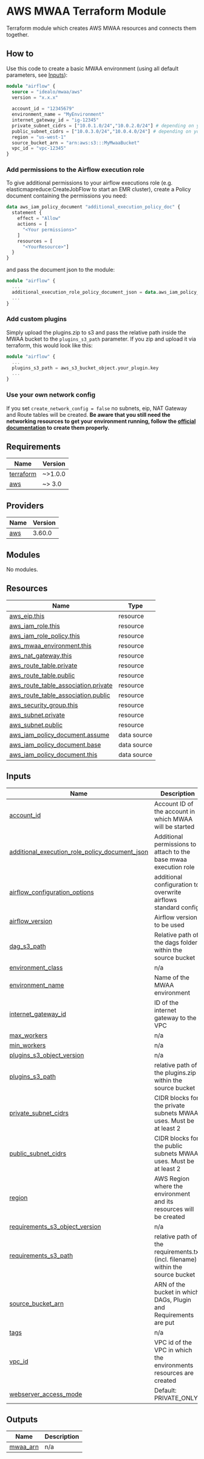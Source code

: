 # AWS MWAA Terraform Module

Terraform module which creates AWS MWAA resources and connects them together. 

## How to

Use this code to create a basic MWAA environment (using all default parameters, see [Inputs](#inputs)):
```terraform
module "airflow" {
  source = "idealo/mwaa/aws"
  version = "x.x.x"
  
  account_id = "12345679"
  environment_name = "MyEnvironment"
  internet_gateway_id = "ig-12345"
  private_subnet_cidrs = ["10.0.1.0/24","10.0.2.0/24"] # depending on your vpc ip range
  public_subnet_cidrs = ["10.0.3.0/24","10.0.4.0/24"] # depending on your vpc ip range
  region = "us-west-1"
  source_bucket_arn = "arn:aws:s3:::MyMwaaBucket"
  vpc_id = "vpc-12345"
}
```

### Add permissions to the Airflow execution role

To give additional permissions to your airflow executions role (e.g. elasticmapreduce:CreateJobFlow to start an EMR cluster), create a Policy document containing the permissions you need:

```terraform
data aws_iam_policy_document "additional_execution_policy_doc" {
  statement {
    effect = "Allow"
    actions = [
      "<Your permissions>"
    ]
    resources = [
      "<YourResource>"]
  }
}
```

and pass the document json to the module:
```terraform
module "airflow" {
  ...
  additional_execution_role_policy_document_json = data.aws_iam_policy_document.additional_execution_policy_doc.json
  ...
}
```

### Add custom plugins

Simply upload the plugins.zip to s3 and pass the relative path inside the MWAA bucket to the `plugins_s3_path` parameter.
If you zip and upload it via terraform, this would look like this:

```terraform
module "airflow" {
  ...
  plugins_s3_path = aws_s3_bucket_object.your_plugin.key
  ...
}
```

### Use your own network config
If you set ``create_network_config = false`` no subnets, eip, NAT Gateway and Route tables will be created.
**Be aware that you still need the networking resources to get your environment running, follow the [official documentation](https://docs.aws.amazon.com/mwaa/latest/userguide/vpc-create.html) to create them properly.**


<!--- BEGIN_TF_DOCS --->
## Requirements

| Name | Version |
|------|---------|
| <a name="requirement_terraform"></a> [terraform](#requirement\_terraform) | ~>1.0.0 |
| <a name="requirement_aws"></a> [aws](#requirement\_aws) | ~> 3.0 |

## Providers

| Name | Version |
|------|---------|
| <a name="provider_aws"></a> [aws](#provider\_aws) | 3.60.0 |

## Modules

No modules.

## Resources

| Name | Type |
|------|------|
| [aws_eip.this](https://registry.terraform.io/providers/hashicorp/aws/latest/docs/resources/eip) | resource |
| [aws_iam_role.this](https://registry.terraform.io/providers/hashicorp/aws/latest/docs/resources/iam_role) | resource |
| [aws_iam_role_policy.this](https://registry.terraform.io/providers/hashicorp/aws/latest/docs/resources/iam_role_policy) | resource |
| [aws_mwaa_environment.this](https://registry.terraform.io/providers/hashicorp/aws/latest/docs/resources/mwaa_environment) | resource |
| [aws_nat_gateway.this](https://registry.terraform.io/providers/hashicorp/aws/latest/docs/resources/nat_gateway) | resource |
| [aws_route_table.private](https://registry.terraform.io/providers/hashicorp/aws/latest/docs/resources/route_table) | resource |
| [aws_route_table.public](https://registry.terraform.io/providers/hashicorp/aws/latest/docs/resources/route_table) | resource |
| [aws_route_table_association.private](https://registry.terraform.io/providers/hashicorp/aws/latest/docs/resources/route_table_association) | resource |
| [aws_route_table_association.public](https://registry.terraform.io/providers/hashicorp/aws/latest/docs/resources/route_table_association) | resource |
| [aws_security_group.this](https://registry.terraform.io/providers/hashicorp/aws/latest/docs/resources/security_group) | resource |
| [aws_subnet.private](https://registry.terraform.io/providers/hashicorp/aws/latest/docs/resources/subnet) | resource |
| [aws_subnet.public](https://registry.terraform.io/providers/hashicorp/aws/latest/docs/resources/subnet) | resource |
| [aws_iam_policy_document.assume](https://registry.terraform.io/providers/hashicorp/aws/latest/docs/data-sources/iam_policy_document) | data source |
| [aws_iam_policy_document.base](https://registry.terraform.io/providers/hashicorp/aws/latest/docs/data-sources/iam_policy_document) | data source |
| [aws_iam_policy_document.this](https://registry.terraform.io/providers/hashicorp/aws/latest/docs/data-sources/iam_policy_document) | data source |

## Inputs

| Name | Description | Type | Default | Required |
|------|-------------|------|---------|:--------:|
| <a name="input_account_id"></a> [account\_id](#input\_account\_id) | Account ID of the account in which MWAA will be started | `string` | n/a | yes |
| <a name="input_additional_execution_role_policy_document_json"></a> [additional\_execution\_role\_policy\_document\_json](#input\_additional\_execution\_role\_policy\_document\_json) | Additional permissions to attach to the base mwaa execution role | `string` | `"{}"` | no |
| <a name="input_airflow_configuration_options"></a> [airflow\_configuration\_options](#input\_airflow\_configuration\_options) | additional configuration to overwrite airflows standard config | `map(string)` | `{}` | no |
| <a name="input_airflow_version"></a> [airflow\_version](#input\_airflow\_version) | Airflow version to be used | `string` | `"2.0.2"` | no |
| <a name="input_dag_s3_path"></a> [dag\_s3\_path](#input\_dag\_s3\_path) | Relative path of the dags folder within the source bucket | `string` | `"/dags"` | no |
| <a name="input_environment_class"></a> [environment\_class](#input\_environment\_class) | n/a | `string` | `"mw1.small"` | no |
| <a name="input_environment_name"></a> [environment\_name](#input\_environment\_name) | Name of the MWAA environment | `string` | n/a | yes |
| <a name="input_internet_gateway_id"></a> [internet\_gateway\_id](#input\_internet\_gateway\_id) | ID of the internet gateway to the VPC | `any` | n/a | yes |
| <a name="input_max_workers"></a> [max\_workers](#input\_max\_workers) | n/a | `string` | `"10"` | no |
| <a name="input_min_workers"></a> [min\_workers](#input\_min\_workers) | n/a | `string` | `"1"` | no |
| <a name="input_plugins_s3_object_version"></a> [plugins\_s3\_object\_version](#input\_plugins\_s3\_object\_version) | n/a | `any` | `null` | no |
| <a name="input_plugins_s3_path"></a> [plugins\_s3\_path](#input\_plugins\_s3\_path) | relative path of the plugins.zip within the source bucket | `string` | `null` | no |
| <a name="input_private_subnet_cidrs"></a> [private\_subnet\_cidrs](#input\_private\_subnet\_cidrs) | CIDR blocks for the private subnets MWAA uses. Must be at least 2 | `list(string)` | n/a | yes |
| <a name="input_public_subnet_cidrs"></a> [public\_subnet\_cidrs](#input\_public\_subnet\_cidrs) | CIDR blocks for the public subnets MWAA uses. Must be at least 2 | `list(string)` | n/a | yes |
| <a name="input_region"></a> [region](#input\_region) | AWS Region where the environment and its resources will be created | `string` | n/a | yes |
| <a name="input_requirements_s3_object_version"></a> [requirements\_s3\_object\_version](#input\_requirements\_s3\_object\_version) | n/a | `any` | `null` | no |
| <a name="input_requirements_s3_path"></a> [requirements\_s3\_path](#input\_requirements\_s3\_path) | relative path of the requirements.txt (incl. filename) within the source bucket | `string` | `null` | no |
| <a name="input_source_bucket_arn"></a> [source\_bucket\_arn](#input\_source\_bucket\_arn) | ARN of the bucket in which DAGs, Plugin and Requirements are put | `string` | n/a | yes |
| <a name="input_tags"></a> [tags](#input\_tags) | n/a | `map(string)` | `{}` | no |
| <a name="input_vpc_id"></a> [vpc\_id](#input\_vpc\_id) | VPC id of the VPC in which the environments resources are created | `any` | n/a | yes |
| <a name="input_webserver_access_mode"></a> [webserver\_access\_mode](#input\_webserver\_access\_mode) | Default: PRIVATE\_ONLY | `string` | `null` | no |

## Outputs

| Name | Description |
|------|-------------|
| <a name="output_mwaa_arn"></a> [mwaa\_arn](#output\_mwaa\_arn) | n/a |

<!--- END_TF_DOCS --->


